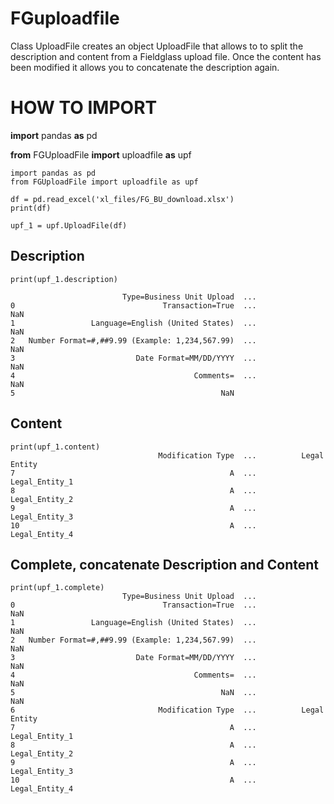 # FGuploadfile
Class UploadFile creates an object UploadFile that allows to to split the description and content from a Fieldglass upload file. Once the content has been modified it allows you to concatenate the description again.


# HOW TO IMPORT
**import** pandas **as** pd

**from** FGUploadFile **import** uploadfile **as** upf
```
import pandas as pd
from FGUploadFile import uploadfile as upf

df = pd.read_excel('xl_files/FG_BU_download.xlsx')
print(df)

upf_1 = upf.UploadFile(df)
```

## Description
```
print(upf_1.description)

                         Type=Business Unit Upload  ...                              
0                                 Transaction=True  ...                   NaN
1                 Language=English (United States)  ...                   NaN
2   Number Format=#,##9.99 (Example: 1,234,567.99)  ...                   NaN
3                           Date Format=MM/DD/YYYY  ...                   NaN
4                                        Comments=  ...                   NaN
5                                              NaN  
```

## Content
```
print(upf_1.content)
                                 Modification Type  ...          Legal Entity
7                                                A  ...        Legal_Entity_1
8                                                A  ...        Legal_Entity_2
9                                                A  ...        Legal_Entity_3
10                                               A  ...        Legal_Entity_4
```


## Complete, concatenate Description and Content
```
print(upf_1.complete)
                         Type=Business Unit Upload  ...                              
0                                 Transaction=True  ...                   NaN
1                 Language=English (United States)  ...                   NaN
2   Number Format=#,##9.99 (Example: 1,234,567.99)  ...                   NaN
3                           Date Format=MM/DD/YYYY  ...                   NaN
4                                        Comments=  ...                   NaN
5                                              NaN  ...                   NaN
6                                Modification Type  ...          Legal Entity
7                                                A  ...        Legal_Entity_1
8                                                A  ...        Legal_Entity_2
9                                                A  ...        Legal_Entity_3
10                                               A  ...        Legal_Entity_4



```

